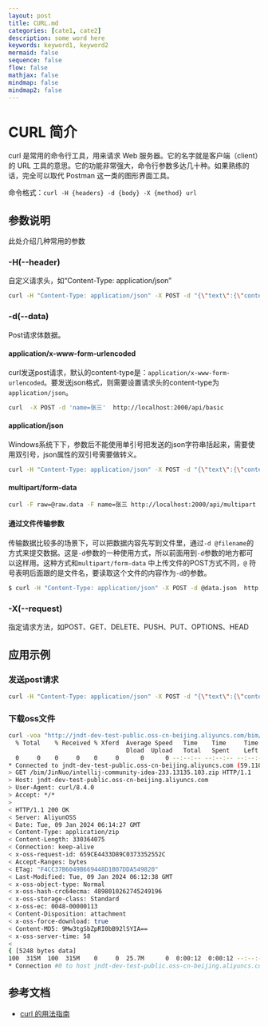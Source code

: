 ```yaml
---
layout: post
title: CURL.md
categories: [cate1, cate2]
description: some word here
keywords: keyword1, keyword2
mermaid: false
sequence: false
flow: false
mathjax: false
mindmap: false
mindmap2: false
---
```

# CURL 简介

curl 是常用的命令行工具，用来请求 Web 服务器。它的名字就是客户端（client）的 URL 工具的意思。它的功能非常强大，命令行参数多达几十种。如果熟练的话，完全可以取代 Postman 这一类的图形界面工具。

命令格式：`curl -H {headers} -d {body} -X {method} url`



## 参数说明

此处介绍几种常用的参数

### -H(--header)

自定义请求头，如“Content-Type: application/json”

```sh
curl -H "Content-Type: application/json" -X POST -d "{\"text\":{\"content\": \"短信：邀约流水线重启\"},\"msgtype\":\"text\"}" "https://oapi.dingtalk.com/robot/send?access_token=34d62c5c2b3dc51508f21ca9967bb68b02c12dea472425f4e48ca47f23d4269d"
```



### -d(--data)

Post请求体数据。

#### application/x-www-form-urlencoded

curl发送post请求，默认的content-type是：`application/x-www-form-urlencoded`。要发送json格式，则需要设置请求头的content-type为`application/json`。

```sh
curl  -X POST -d 'name=张三'  http://localhost:2000/api/basic
```



#### application/json

Windows系统下下，参数后不能使用单引号把发送的json字符串括起来，需要使用双引号，json属性的双引号需要做转义。

```sh
curl -H "Content-Type: application/json" -X POST -d "{\"text\":{\"content\": \"短信：邀约流水线重启\"},\"msgtype\":\"text\"}" "https://oapi.dingtalk.com/robot/send?access_token=34d62c5c2b3dc51508f21ca9967bb68b02c12dea472425f4e48ca47f23d4269d"
```



#### multipart/form-data

```sh
curl -F raw=@raw.data -F name=张三 http://localhost:2000/api/multipart
```



#### 通过文件传输参数

传输数据比较多的场景下，可以把数据内容先写到文件里，通过`-d @filename`的方式来提交数据。这是`-d`参数的一种使用方式，所以前面用到`-d`参数的地方都可以这样用。这种方式和`multipart/form-data` 中上传文件的POST方式不同，`@` 符号表明后面跟的是文件名，要读取这个文件的内容作为`-d`的参数。

```sh
$ curl -H "Content-Type: application/json" -X POST -d @data.json  http://localhost:2000/api/json
```



### -X(--request)

指定请求方法，如POST、GET、DELETE、PUSH、PUT、OPTIONS、HEAD



## 应用示例

### 发送post请求

```sh
curl -H "Content-Type: application/json" -X POST -d "{\"text\":{\"content\": \"短信：邀约流水线重启分支${CI_COMMIT_REF_NAME}\"},\"msgtype\":\"text\"}" "https://oapi.dingtalk.com/robot/send?access_token=34d62c5c2b3dc51508f21ca9967bb68b02c12dea472425f4e48ca47f23d4269d"
```



### 下载oss文件

```sh
curl -voa "http://jndt-dev-test-public.oss-cn-beijing.aliyuncs.com/bim/JinNuo/intellij-community-idea-233.13135.103.zip"
  % Total    % Received % Xferd  Average Speed   Time    Time     Time  Current
                                 Dload  Upload   Total   Spent    Left  Speed
  0     0    0     0    0     0      0      0 --:--:-- --:--:-- --:--:--     0*   Trying 59.110.185.239:80...
* Connected to jndt-dev-test-public.oss-cn-beijing.aliyuncs.com (59.110.185.239) port 80
> GET /bim/JinNuo/intellij-community-idea-233.13135.103.zip HTTP/1.1
> Host: jndt-dev-test-public.oss-cn-beijing.aliyuncs.com
> User-Agent: curl/8.4.0
> Accept: */*
>
< HTTP/1.1 200 OK
< Server: AliyunOSS
< Date: Tue, 09 Jan 2024 06:14:27 GMT
< Content-Type: application/zip
< Content-Length: 330364075
< Connection: keep-alive
< x-oss-request-id: 659CE4433D89C0373352552C
< Accept-Ranges: bytes
< ETag: "F4CC37B6049B669448D1B07DDA549820"
< Last-Modified: Tue, 09 Jan 2024 06:12:38 GMT
< x-oss-object-type: Normal
< x-oss-hash-crc64ecma: 4898010262745249196
< x-oss-storage-class: Standard
< x-oss-ec: 0048-00000113
< Content-Disposition: attachment
< x-oss-force-download: true
< Content-MD5: 9Mw3tgSbZpRI0bB92lSYIA==
< x-oss-server-time: 58
<
{ [5248 bytes data]
100  315M  100  315M    0     0  25.7M      0  0:00:12  0:00:12 --:--:-- 21.3M
* Connection #0 to host jndt-dev-test-public.oss-cn-beijing.aliyuncs.com left intact
```



## 参考文档

- [curl 的用法指南](https://www.ruanyifeng.com/blog/2019/09/curl-reference.html)